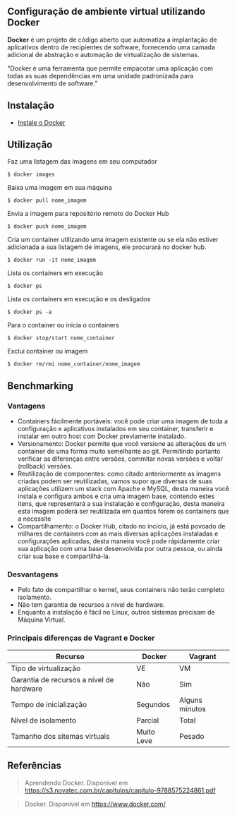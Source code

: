 ## Configuração de ambiente virtual utilizando Docker

**Docker** é um projeto de código aberto que automatiza a implantação de aplicativos dentro de recipientes de software, fornecendo uma camada adicional de abstração e automação de virtualização de sistemas.

"Docker é uma ferramenta que permite empacotar uma aplicação com todas as suas dependências em uma unidade padronizada para desenvolvimento de software.”  

## Instalação

* [Instale o Docker](https://docs.docker.com/engine/installation)

## Utilização

Faz uma listagem das imagens em seu computador
```shell
$ docker images
```

Baixa uma imagem em sua máquina
```shell
$ docker pull nome_imagem
```

Envia a imagem para repositório remoto do Docker Hub
```shell
$ docker push nome_imagem
```

Cria um container utilizando uma imagem existente ou se ela não estiver adicionada a sua listagem de imagens, ele procurará no docker hub.
```shell
$ docker run -it nome_imagem
```

Lista os containers em execução
```shell
$ docker ps
```

Lista os containers em execução e os desligados
```shell
$ docker ps -a
```

Para o container ou inicia o containers
```shell
$ docker stop/start nome_container
```

Exclui container ou imagem
```shell
$ docker rm/rmi nome_container/nome_imagem
```

## Benchmarking

### Vantagens

* Containers fácilmente portáveis: você pode criar uma imagem de toda a configuração e aplicativos instalados em seu container, transferir e instalar em outro host com Docker previamente instalado.
* Versionamento: Docker permite que você versione as alterações de um container de uma forma muito semelhante ao git. Permitindo portanto verificar as diferenças entre versões, commitar novas versões e voltar (rollback) versões.
* Reutilização de componentes: como citado anteriormente as imagens criadas podem ser reutilizadas, vamos supor que diversas de suas aplicações utilizem um stack com Apache e MySQL, desta maneira você instala e configura ambos e cria uma imagem base, contendo estes itens, que representará a sua instalação e configuração, desta maneira esta imagem poderá ser reutilizada em quantos forem os containers que a necessite
* Compartilhamento: o Docker Hub, citado no incício, já está povoado de milhares de containers com as mais diversas aplicações instaladas e configurações aplicadas, desta maneira você pode rápidamente criar sua aplicação com uma base desenvolvida por outra pessoa, ou ainda criar sua base e compartilhá-la.

### Desvantagens
* Pelo fato de compartilhar o kernel, seus containers não terão completo isolamento.
* Não tem garantia de recursos a nível de hardware.
* Enquanto a instalação é fácil no Linux, outros sistemas precisam de Máquina Virtual.


### Principais diferenças de Vagrant e Docker
| Recurso                                  | Docker     | Vagrant        |
|------------------------------------------|------------|----------------|
| Tipo de virtualização                    | VE         | VM             |
| Garantia de recursos a nível de hardware | Não        | Sim            |
| Tempo de inicialização                   | Segundos   | Alguns minutos |
| Nível de isolamento                      | Parcial    | Total          |
| Tamanho dos sitemas virtuais             | Muito Leve | Pesado         |

## Referências

> Aprendendo Docker. Disponível em https://s3.novatec.com.br/capitulos/capitulo-9788575224861.pdf

> Docker. Disponível em https://www.docker.com/
